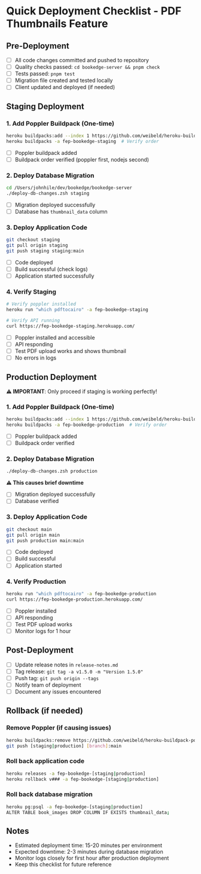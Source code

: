 # Quick Deployment Checklist - PDF Thumbnails Feature

## Pre-Deployment
- [ ] All code changes committed and pushed to repository
- [ ] Quality checks passed: `cd bookedge-server && pnpm check`
- [ ] Tests passed: `pnpm test`
- [ ] Migration file created and tested locally
- [ ] Client updated and deployed (if needed)

## Staging Deployment

### 1. Add Poppler Buildpack (One-time)
```bash
heroku buildpacks:add --index 1 https://github.com/weibeld/heroku-buildpack-poppler.git -a fep-bookedge-staging
heroku buildpacks -a fep-bookedge-staging  # Verify order
```
- [ ] Poppler buildpack added
- [ ] Buildpack order verified (poppler first, nodejs second)

### 2. Deploy Database Migration
```bash
cd /Users/johnhile/dev/bookedge/bookedge-server
./deploy-db-changes.zsh staging
```
- [ ] Migration deployed successfully
- [ ] Database has `thumbnail_data` column

### 3. Deploy Application Code
```bash
git checkout staging
git pull origin staging
git push staging staging:main
```
- [ ] Code deployed
- [ ] Build successful (check logs)
- [ ] Application started successfully

### 4. Verify Staging
```bash
# Verify poppler installed
heroku run "which pdftocairo" -a fep-bookedge-staging

# Verify API running
curl https://fep-bookedge-staging.herokuapp.com/
```
- [ ] Poppler installed and accessible
- [ ] API responding
- [ ] Test PDF upload works and shows thumbnail
- [ ] No errors in logs

## Production Deployment

**⚠️ IMPORTANT**: Only proceed if staging is working perfectly!

### 1. Add Poppler Buildpack (One-time)
```bash
heroku buildpacks:add --index 1 https://github.com/weibeld/heroku-buildpack-poppler.git -a fep-bookedge-production
heroku buildpacks -a fep-bookedge-production  # Verify order
```
- [ ] Poppler buildpack added
- [ ] Buildpack order verified

### 2. Deploy Database Migration
```bash
./deploy-db-changes.zsh production
```
**⚠️ This causes brief downtime**
- [ ] Migration deployed successfully
- [ ] Database verified

### 3. Deploy Application Code
```bash
git checkout main
git pull origin main
git push production main:main
```
- [ ] Code deployed
- [ ] Build successful
- [ ] Application started

### 4. Verify Production
```bash
heroku run "which pdftocairo" -a fep-bookedge-production
curl https://fep-bookedge-production.herokuapp.com/
```
- [ ] Poppler installed
- [ ] API responding
- [ ] Test PDF upload works
- [ ] Monitor logs for 1 hour

## Post-Deployment
- [ ] Update release notes in `release-notes.md`
- [ ] Tag release: `git tag -a v1.5.0 -m "Version 1.5.0"`
- [ ] Push tag: `git push origin --tags`
- [ ] Notify team of deployment
- [ ] Document any issues encountered

## Rollback (if needed)

### Remove Poppler (if causing issues)
```bash
heroku buildpacks:remove https://github.com/weibeld/heroku-buildpack-poppler.git -a fep-bookedge-[staging|production]
git push [staging|production] [branch]:main
```

### Roll back application code
```bash
heroku releases -a fep-bookedge-[staging|production]
heroku rollback v### -a fep-bookedge-[staging|production]
```

### Roll back database migration
```bash
heroku pg:psql -a fep-bookedge-[staging|production]
ALTER TABLE book_images DROP COLUMN IF EXISTS thumbnail_data;
```

## Notes
- Estimated deployment time: 15-20 minutes per environment
- Expected downtime: 2-3 minutes during database migration
- Monitor logs closely for first hour after production deployment
- Keep this checklist for future reference
